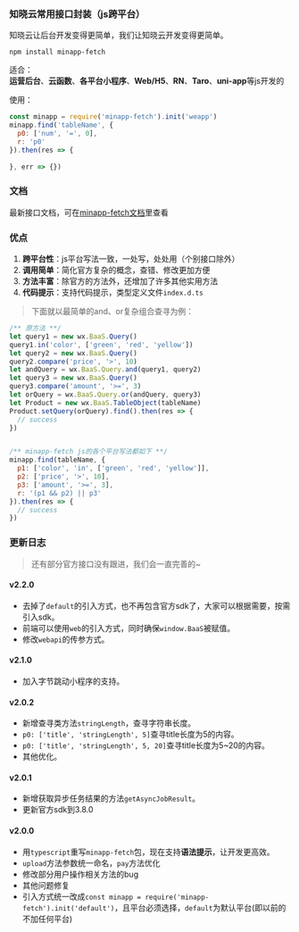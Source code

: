 
### 知晓云常用接口封装（js跨平台）    
   
知晓云让后台开发变得更简单，我们让知晓云开发变得更简单。  
  
`npm install minapp-fetch`   
  
适合：  
**运营后台**、**云函数**、**各平台小程序**、**Web/H5**、**RN**、**Taro**、**uni-app**等js开发的  
  
使用：  
```js
const minapp = require('minapp-fetch').init('weapp')
minapp.find('tableName', {
  p0: ['num', '=', 0],
  r: 'p0'
}).then(res => {
  
}, err => {})
```  
  
### 文档  
最新接口文档，可在[minapp-fetch文档](https://wefishbone.com/detail/5d4135320bc9f3134de37fa6)里查看  
  
### 优点  
1. **跨平台性**：js平台写法一致，一处写，处处用（个别接口除外） 
2. **调用简单**：简化官方复杂的概念，查错、修改更加方便  
3. **方法丰富**：除官方的方法外，还增加了许多其他实用方法  
4. **代码提示**：支持代码提示，类型定义文件`index.d.ts`  
  
> 下面就以最简单的and、or复杂组合查寻为例：
  
```js
/** 原方法 **/
let query1 = new wx.BaaS.Query()
query1.in('color', ['green', 'red', 'yellow'])
let query2 = new wx.BaaS.Query()
query2.compare('price', '>', 10)
let andQuery = wx.BaaS.Query.and(query1, query2)
let query3 = new wx.BaaS.Query()
query3.compare('amount', '>=', 3)
let orQuery = wx.BaaS.Query.or(andQuery, query3)
let Product = new wx.BaaS.TableObject(tableName)
Product.setQuery(orQuery).find().then(res => {
  // success
})


/** minapp-fetch js的各个平台写法都如下 **/
minapp.find(tableName, {
  p1: ['color', 'in', ['green', 'red', 'yellow']],
  p2: ['price', '>', 10],
  p3: ['amount', '>=', 3],
  r: '(p1 && p2) || p3'
}).then(res => {
  // success
})
```
  
### 更新日志  
  
> 还有部分官方接口没有跟进，我们会一直完善的~
  
    

        
#### v2.2.0  
- 去掉了`default`的引入方式，也不再包含官方sdk了，大家可以根据需要，按需引入sdk。  
- 前端可以使用`web`的引入方式，同时确保`window.BaaS`被赋值。  
- 修改`webapi`的传参方式。  
  
#### v2.1.0  
- 加入字节跳动小程序的支持。  
  
#### v2.0.2  
- 新增查寻类方法`stringLength`，查寻字符串长度。  
- `p0: ['title', 'stringLength', 5]`查寻title长度为5的内容。  
- `p0: ['title', 'stringLength', 5, 20]`查寻title长度为5~20的内容。  
- 其他优化。  
  
  
#### v2.0.1  
- 新增获取异步任务结果的方法`getAsyncJobResult`。  
- 更新官方sdk到3.8.0  
  

  
#### v2.0.0  
- 用`typescript`重写`minapp-fetch`包，现在支持**语法提示**，让开发更高效。  
- `upload`方法参数统一命名，`pay`方法优化  
- 修改部分用户操作相关方法的bug  
- 其他问题修复  
- 引入方式统一改成`const minapp = require('minapp-fetch').init('default')`，且平台必须选择，`default`为默认平台(即以前的不加任何平台)  
  


  
